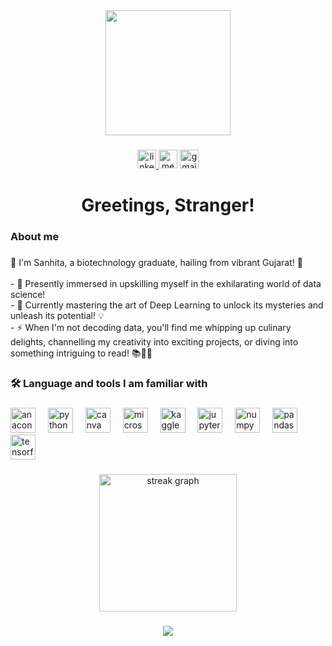 <div align="center">
  <img height="200" src="https://media.licdn.com/dms/image/D4D16AQGMatvUHrPUFA/profile-displaybackgroundimage-shrink_350_1400/0/1687020080975?e=1720051200&v=beta&t=6oLIsK5STClVXzpsPz4mAQpGlptFpBjPITZAYnSQ8As"  />
</div>

###

<div align="center">
  <a href="www.linkedin.com/in/sanhitasaxena" target="_blank">
    <img src="https://img.shields.io/static/v1?message=LinkedIn&logo=linkedin&label=&color=black&logoColor=&labelColor=&style=for-the-badge" height="30" alt="linkedin logo"  />
  </a>
  <img src="https://img.shields.io/static/v1?message=Medium&logo=medium&label=&color=black&logoColor=white&labelColor=&style=for-the-badge" height="30" alt="medium logo"  />
  <img src="https://img.shields.io/static/v1?message=Gmail&logo=gmail&label=&color=black&logoColor=white&labelColor=&style=for-the-badge" height="30" alt="gmail logo"  />
</div>

###

<h1 align="center">Greetings, Stranger!</h1>

###

<h3 align="left">About me</h3>

###

<p align="left">🌟 I'm Sanhita, a biotechnology graduate, hailing from vibrant Gujarat! 🌟<br><br>- 🚀 Presently immersed in upskilling myself in the exhilarating world of data science!<br>- 📖 Currently mastering the art of Deep Learning to unlock its mysteries and unleash its potential! 💡<br>- ⚡️ When I'm not decoding data, you'll find me whipping up culinary delights, channelling my creativity into exciting projects, or diving into something intriguing to read! 📚🎨🍜</p>

###

<h3 align="left">🛠 Language and tools I am familiar with</h3>

###

<div align="left">
  <img src="https://cdn.jsdelivr.net/gh/devicons/devicon/icons/anaconda/anaconda-original.svg" height="40" alt="anaconda logo"  />
  <img width="12" />
  <img src="https://cdn.jsdelivr.net/gh/devicons/devicon/icons/python/python-original.svg" height="40" alt="python logo"  />
  <img width="12" />
  <img src="https://cdn.jsdelivr.net/gh/devicons/devicon/icons/canva/canva-original.svg" height="40" alt="canva logo"  />
  <img width="12" />
  <img src="https://cdn.jsdelivr.net/gh/devicons/devicon/icons/microsoftsqlserver/microsoftsqlserver-plain.svg" height="40" alt="microsoftsqlserver logo"  />
  <img width="12" />
  <img src="https://cdn.jsdelivr.net/gh/devicons/devicon/icons/kaggle/kaggle-original.svg" height="40" alt="kaggle logo"  />
  <img width="12" />
  <img src="https://cdn.jsdelivr.net/gh/devicons/devicon/icons/jupyter/jupyter-original.svg" height="40" alt="jupyter logo"  />
  <img width="12" />
  <img src="https://cdn.jsdelivr.net/gh/devicons/devicon/icons/numpy/numpy-original.svg" height="40" alt="numpy logo"  />
  <img width="12" />
  <img src="https://cdn.jsdelivr.net/gh/devicons/devicon/icons/pandas/pandas-original.svg" height="40" alt="pandas logo"  />
  <img width="12" />
  <img src="https://cdn.jsdelivr.net/gh/devicons/devicon/icons/tensorflow/tensorflow-original.svg" height="40" alt="tensorflow logo"  />
</div>

###

<div align="center">
  <img src="https://streak-stats.demolab.com?user=sanhiitaa&locale=en&mode=daily&theme=dark&hide_border=false&border_radius=5&order=3" height="220" alt="streak graph"  />
</div>

###

<div align="center">
  <img src="https://profile-counter.glitch.me/sanhiitaa/count.svg?"  />
</div>

###
